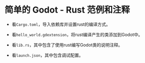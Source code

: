 # 简单的 Godot - Rust 范例和注释

- 看`Cargo.toml`，导入依赖库并设置rust的编译方式。

- 看`hello_world.gdextension`，将rust编译产生的类添加到Godot中。

- 看`lib.rs`，其中包含了使用rust编写Godot类的说明注释。

- 看`launch.json`，其中包含调试配置。